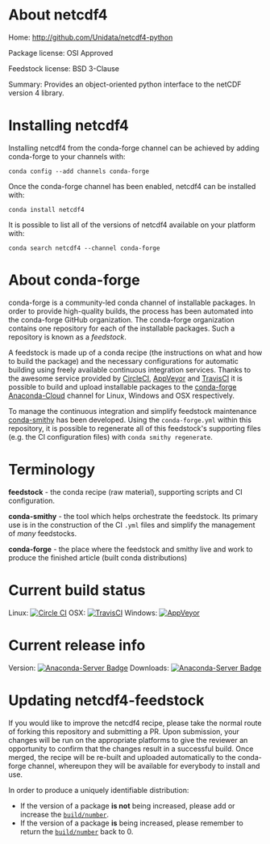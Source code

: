 About netcdf4
=============

Home: http://github.com/Unidata/netcdf4-python

Package license: OSI Approved

Feedstock license: BSD 3-Clause

Summary: Provides an object-oriented python interface to the netCDF version 4 library.



Installing netcdf4
==================

Installing netcdf4 from the conda-forge channel can be achieved by adding conda-forge to your channels with:

```
conda config --add channels conda-forge
```

Once the conda-forge channel has been enabled, netcdf4 can be installed with:

```
conda install netcdf4
```

It is possible to list all of the versions of netcdf4 available on your platform with:

```
conda search netcdf4 --channel conda-forge
```


About conda-forge
=================

conda-forge is a community-led conda channel of installable packages.
In order to provide high-quality builds, the process has been automated into the
conda-forge GitHub organization. The conda-forge organization contains one repository 
for each of the installable packages. Such a repository is known as a *feedstock*.

A feedstock is made up of a conda recipe (the instructions on what and how to build
the package) and the necessary configurations for automatic building using freely
available continuous integration services. Thanks to the awesome service provided by
[CircleCI](https://circleci.com/), [AppVeyor](http://www.appveyor.com/)
and [TravisCI](https://travis-ci.org/) it is possible to build and upload installable
packages to the [conda-forge](https://anaconda.org/conda-forge)
[Anaconda-Cloud](http://docs.anaconda.org/) channel for Linux, Windows and OSX respectively.

To manage the continuous integration and simplify feedstock maintenance
[conda-smithy](http://github.com/conda-forge/conda-smithy) has been developed.
Using the ``conda-forge.yml`` within this repository, it is possible to regenerate all of
this feedstock's supporting files (e.g. the CI configuration files) with ``conda smithy regenerate``.


Terminology
===========

**feedstock** - the conda recipe (raw material), supporting scripts and CI configuration.

**conda-smithy** - the tool which helps orchestrate the feedstock.
                   Its primary use is in the construction of the CI ``.yml`` files
                   and simplify the management of *many* feedstocks.

**conda-forge** - the place where the feedstock and smithy live and work to
                  produce the finished article (built conda distributions)

Current build status
====================

Linux: [![Circle CI](https://circleci.com/gh/conda-forge/netcdf4-feedstock.svg?style=svg)](https://circleci.com/gh/conda-forge/netcdf4-feedstock)
OSX: [![TravisCI](https://travis-ci.org/conda-forge/netcdf4-feedstock.svg?branch=master)](https://travis-ci.org/conda-forge/netcdf4-feedstock) 
Windows: [![AppVeyor](https://ci.appveyor.com/api/projects/status/github/conda-forge/netcdf4-feedstock?svg=True)](https://ci.appveyor.com/project/conda-forge/netcdf4-feedstock/branch/master)

Current release info
====================
Version: [![Anaconda-Server Badge](https://anaconda.org/conda-forge/netcdf4/badges/version.svg)](https://anaconda.org/conda-forge/netcdf4)
Downloads: [![Anaconda-Server Badge](https://anaconda.org/conda-forge/netcdf4/badges/downloads.svg)](https://anaconda.org/conda-forge/netcdf4)


Updating netcdf4-feedstock
==========================

If you would like to improve the netcdf4 recipe, please take the normal
route of forking this repository and submitting a PR. Upon submission, your changes will
be run on the appropriate platforms to give the reviewer an opportunity to confirm that the
changes result in a successful build. Once merged, the recipe will be re-built and uploaded
automatically to the conda-forge channel, whereupon they will be available for everybody to
install and use.

In order to produce a uniquely identifiable distribution:
 * If the version of a package **is not** being increased, please add or increase
   the [``build/number``](http://conda.pydata.org/docs/building/meta-yaml.html#build-number-and-string). 
 * If the version of a package **is** being increased, please remember to return
   the [``build/number``](http://conda.pydata.org/docs/building/meta-yaml.html#build-number-and-string)
   back to 0.
